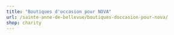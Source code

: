 ```yaml
---
title: "Boutiques d'occasion pour NOVA"
url: /sainte-anne-de-bellevue/boutiques-doccasion-pour-nova/
shop: charity
---
```

